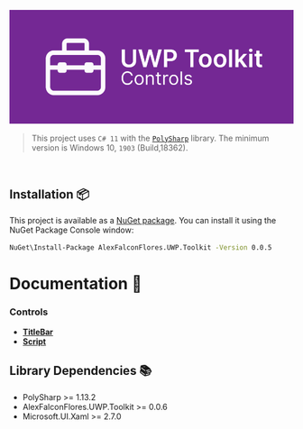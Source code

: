 ![Alt text](<assets/UWP Toolkit Controls - cover github - my library.png>)

> This project uses `C# 11` with the [`PolySharp`](https://github.com/Sergio0694/PolySharp/tree/main) library. The minimum version is Windows 10, `1903` (Build,18362).
<br/>

## Installation 📦
This project is available as a [NuGet package](https://www.nuget.org/packages/AlexFalconFlores.UWP.Toolkit). You can install it using the NuGet Package Console window:
```bash
NuGet\Install-Package AlexFalconFlores.UWP.Toolkit -Version 0.0.5
```

# Documentation 📖
### Controls
- [**TitleBar**](docs/TitleBar/TitleBar.md)
- [**Script**](docs/Script/Script.md)


## Library Dependencies 📚
- PolySharp >= 1.13.2
- AlexFalconFlores.UWP.Toolkit >= 0.0.6
- Microsoft.UI.Xaml >= 2.7.0